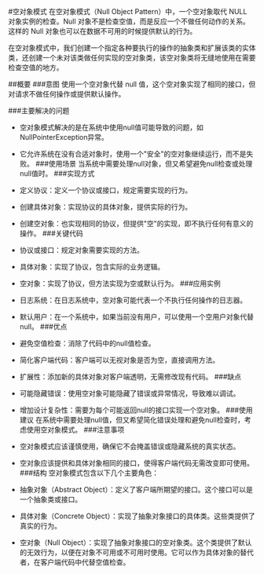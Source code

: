 #空对象模式
在空对象模式（Null Object Pattern）中，一个空对象取代 NULL 对象实例的检查。Null 对象不是检查空值，而是反应一个不做任何动作的关系。这样的 Null 对象也可以在数据不可用的时候提供默认的行为。

在空对象模式中，我们创建一个指定各种要执行的操作的抽象类和扩展该类的实体类，还创建一个未对该类做任何实现的空对象类，该空对象类将无缝地使用在需要检查空值的地方。

##概要
###意图
使用一个空对象代替 null 值，这个空对象实现了相同的接口，但对请求不做任何操作或提供默认操作。

###主要解决的问题
* 空对象模式解决的是在系统中使用null值可能导致的问题，如NullPointerException异常。
* 它允许系统在没有合适对象时，使用一个"安全"的空对象继续运行，而不是失败。
###使用场景
当系统中需要处理null对象，但又希望避免null检查或处理null值时。
###实现方式
* 定义协议：定义一个协议或接口，规定需要实现的行为。
* 创建具体对象：实现协议的具体对象，提供实际的行为。
* 创建空对象：也实现相同的协议，但提供"空"的实现，即不执行任何有意义的操作。
###关键代码
* 协议或接口：规定对象需要实现的方法。
* 具体对象：实现了协议，包含实际的业务逻辑。
* 空对象：实现了协议，但方法实现为空或默认行为。
###应用实例
* 日志系统：在日志系统中，空对象可能代表一个不执行任何操作的日志器。
* 默认用户：在一个系统中，如果当前没有用户，可以使用一个空用户对象代替null。
###优点
* 避免空值检查：消除了代码中的null值检查。
* 简化客户端代码：客户端可以无视对象是否为空，直接调用方法。
* 扩展性：添加新的具体对象对客户端透明，无需修改现有代码。
###缺点
* 可能隐藏错误：使用空对象可能隐藏了错误或异常情况，导致难以调试。
* 增加设计复杂性：需要为每个可能返回null的接口实现一个空对象。
###使用建议
在系统中需要处理null值，但又希望简化错误处理和避免null检查时，考虑使用空对象模式。
###注意事项
* 空对象模式应该谨慎使用，确保它不会掩盖错误或隐藏系统的真实状态。
* 空对象应该提供和具体对象相同的接口，使得客户端代码无需改变即可使用。
###结构
空对象模式包含以下几个主要角色：

* 抽象对象（Abstract Object）：定义了客户端所期望的接口。这个接口可以是一个抽象类或接口。

* 具体对象（Concrete Object）：实现了抽象对象接口的具体类。这些类提供了真实的行为。

* 空对象（Null Object）：实现了抽象对象接口的空对象类。这个类提供了默认的无效行为，以便在对象不可用或不可用时使用。它可以作为具体对象的替代者，在客户端代码中代替空值检查。